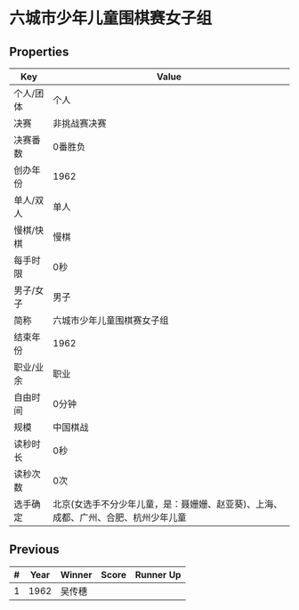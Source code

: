# 六城市少年儿童围棋赛女子组

## Properties

| Key | Value |
| --- | ----- |
| 个人/团体 | 个人 |
| 决赛 | 非挑战赛决赛 |
| 决赛番数 | 0番胜负 |
| 创办年份 | 1962 |
| 单人/双人 | 单人 |
| 慢棋/快棋 | 慢棋 |
| 每手时限 | 0秒 |
| 男子/女子 | 男子 |
| 简称 | 六城市少年儿童围棋赛女子组 |
| 结束年份 | 1962 |
| 职业/业余 | 职业 |
| 自由时间 | 0分钟 |
| 规模 | 中国棋战 |
| 读秒时长 | 0秒 |
| 读秒次数 | 0次 |
| 选手确定 | 北京(女选手不分少年儿童，是：聂姗姗、赵亚葵)、上海、成都、广州、合肥、杭州少年儿童 |

## Previous

| # | Year | Winner | Score | Runner Up |
| --- | --- | --- | --- | --- |
| 1 | 1962 | 吴传穗 |  |  |

